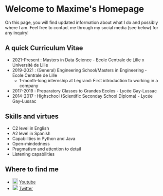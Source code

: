 # Welcome to Maxime's Homepage

On this page, you will find updated information about what I do and possibly where I am. Feel free to contact me through my social media (see below) for any inquiry!

## A quick Curriculum Vitae

- 2021-Present : Masters in Data Science - Ecole Centrale de Lille x Université de Lille
- 2019-2021 : (General) Engineering School/Masters in Engineering - Ecole Centrale de Lille
  - 1-month-long internship at Legrand: First introduction to working in a company
- 2017-2019 : Preparatory Classes to Grandes Ecoles - Lycée Gay-Lussac
- 2014-2017 : Highschool (Scientific Seconday School Diploma) - Lycée Gay-Lussac

## Skills and virtues

- C2 level in English
- A2 level in Spanish
- Capabilities in Python and Java
- Open-mindedness
- Pragmatism and attention to detail
- Listening capabilities

## Where to find me

- <img src="https://user-images.githubusercontent.com/82819388/134488669-050954dd-382e-427d-b8d5-d991d3e72e06.png" width="18" gravity="center"> [Youtube](https://www.youtube.com/watch?v=dQw4w9WgXcQ)
- <img src="https://user-images.githubusercontent.com/82819388/134488692-e68b036f-3bd7-4bc3-933f-e1731b253997.png" width="18" gravity="center"> [Twitter](https://twitter.com/rickastley?ref_src=twsrc%5Egoogle%7Ctwcamp%5Eserp%7Ctwgr%5Eauthor)
